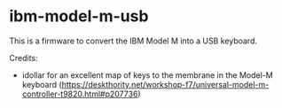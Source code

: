 # ibm-model-m-usb
This is a firmware to convert the IBM Model M into a USB keyboard.

Credits:

- idollar for an excellent map of keys to the membrane in the Model-M keyboard (https://deskthority.net/workshop-f7/universal-model-m-controller-t9820.html#p207736)
